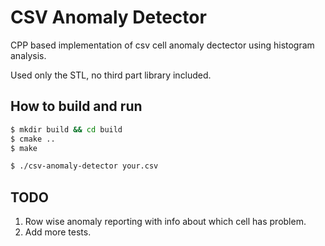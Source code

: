 CSV Anomaly Detector
===================

CPP based implementation of csv cell anomaly dectector using histogram analysis.

Used only the STL, no third part library included.


How to build and run
--------------------
```bash
$ mkdir build && cd build
$ cmake ..
$ make

$ ./csv-anomaly-detector your.csv
```

TODO
----

1. Row wise anomaly reporting with info about which cell has problem.
2. Add more tests.

